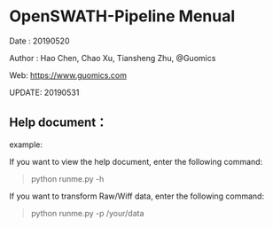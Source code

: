 # OpenSWATH-Pipeline Menual

   
Date : 20190520 

Author : Hao Chen, Chao Xu, Tiansheng Zhu, @Guomics 

Web: https://www.guomics.com 

UPDATE: 20190531

   

## Help document：

example:

If you want to view the help document, enter the following command:
>python runme.py -h

If you want to transform Raw/Wiff data, enter the following command:
>python runme.py -p /your/data
